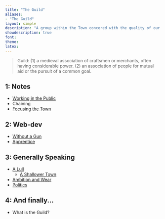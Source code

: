 ```yaml
---
title: "The Guild"
aliases:
- "The Guild"
layout: simple
description: "A group within the Town concered with the quality of our work."
showdescription: true
font: 
theme: 
latex: 
---
```


> Guild: (1) a medieval association of craftsmen or merchants, often having considerable power. (2) an association of people for mutual aid or the pursuit of a common goal.

## 1: Notes

- [Working in the Public](public)
- Chaining
- [Focusing the Town](focus)

## 2: Web-dev

- [Without a Gun](without)
- [Apprentice](apprehendere)

## 3: Generally Speaking

- [A Lull](lull)
    - [A Shallower Town](superficial)
- [Ambition and Wear](ambitionwear)
- [Politics](politics)

## 4: And finally...

- What is the Guild?